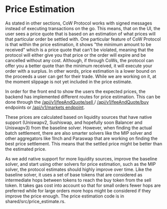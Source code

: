 # Price Estimation

As stated in other sections, CoW Protocol works with signed messages instead of executing transactions on the go. This means, that on the UI, the user sees a price quote that is based on an estimation of what prices will that particular order be settled with. One particular feature of CoW Protocol is that within the price estimation, it shows "the minimum amount to be received" which is a price quote that can't be violated, meaning that the protocol will either give you that price or the order will expire and be cancelled without any cost. Although, if through CoWs, the protocol can offer you a better quote than the minimum received, it will execute your order with a surplus. In other words, price estimation is a lower bound on the proceeds a user can get for their trade. While we are working on it, at the moment slippage is not yet included in the price estimate.

In order for the front end to show the users the expected prices, the backend has implemented different routes for price estimation. This can be done through the [/api/v1/feeAndQuote/sell ](https://api.cow.fi/docs/#default/get\_api\_v1\_feeAndQuote\_sell)/ [/api/v1/feeAndQuote/buy](https://api.cow.fi/docs/#default/get\_api\_v1\_feeAndQuote\_buy) endpoints or [/api/v1/markets endpoint](https://api.cow.fi/docs/#/default/get\_api\_v1\_markets\_\_baseToken\_\_\_quoteToken\_\_\_kind\_\_\_amount\_).

These prices are calculated based on liquidity sources that have native support (Uniswapv2, Sushiswap, and hopefully soon Balancer and Uniswapv3) from the baseline solver. However, when finding the actual batch settlement, there are also smarter solvers like the MIP solver and other aggregators like 1Inch and Paraswap that are working on finding the best price settlement. This means that the settled price might be better than the estimated price.

As we add native support for more liquidity sources, improve the baseline solver, and start using other solvers for price estimation, such as the MIP solver, the protocol estimates should highly improve over time. Like the baseline solver, it uses a set of base tokens that are considered as intermediate hops between tokens to reach the buy token from the sell token. It takes gas cost into account so that for small orders fewer hops are preferred while for large orders more hops might be considered if they improve the price enough. The price estimation code is in shared/src/price\_estimate.rs.
